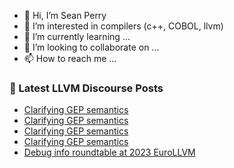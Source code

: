 - 👋 Hi, I’m Sean Perry
- 👀 I’m interested in compilers (c++, COBOL, llvm)
- 🌱 I’m currently learning ...
- 💞️ I’m looking to collaborate on ...
- 📫 How to reach me ...

<!---
s66perry/s66perry is a ✨ special ✨ repository because its `README.md` (this file) appears on your GitHub profile.
You can click the Preview link to take a look at your changes.
--->
### 📕 Latest LLVM Discourse Posts

<!-- DISCOURSE-LLVM:START -->
- [Clarifying GEP semantics](https://discourse.llvm.org/t/clarifying-gep-semantics/70415#post_11)
- [Clarifying GEP semantics](https://discourse.llvm.org/t/clarifying-gep-semantics/70415#post_10)
- [Clarifying GEP semantics](https://discourse.llvm.org/t/clarifying-gep-semantics/70415#post_9)
- [Clarifying GEP semantics](https://discourse.llvm.org/t/clarifying-gep-semantics/70415#post_8)
- [Debug info roundtable at 2023 EuroLLVM](https://discourse.llvm.org/t/debug-info-roundtable-at-2023-eurollvm/70468#post_1)
<!-- DISCOURSE-LLVM:END -->
